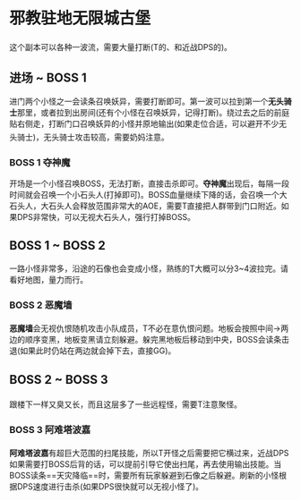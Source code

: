 #  邪教驻地无限城古堡

这个副本可以各种一波流，需要大量打断(<img class="no-zoom sm-icon" :src="$withBase('/images/jobs/tank.png')" height="20">T的<Action name="下踢" />、<Action name="插言" />和<img class="no-zoom sm-icon" :src="$withBase('/images/jobs/dps.png')" height="20">近战DPS的<Action name="扫腿" />)。

## 进场 ~ BOSS 1

进门两个小怪之一会读条召唤妖异，需要打断即可。第一波可以拉到第一个**无头骑士**那里，或者拉到出房间(还有个小怪在召唤妖异，记得打断)。绕过去之后的前庭贴右侧走，打断门口召唤妖异的小怪并原地输出(如果走位合适，可以避开不少无头骑士)，无头骑士攻击较高，需要<img class="no-zoom sm-icon" :src="$withBase('/images/jobs/healer.png')" height="20">奶妈注意。

### BOSS 1 夺神魔
开场是一个小怪召唤BOSS，无法打断，直接击杀即可。**夺神魔**出现后，每隔一段时间就会召唤一个小石头人(打掉即可)。BOSS血量继续下降的话，会召唤一个大石头人，大石头人会释放范围非常大的AOE，需要T直接把人群带到门口附近。如果DPS非常快，可以无视大石头人，强行打掉BOSS。

## BOSS 1 ~ BOSS 2

一路小怪非常多，沿途的石像也会变成小怪，熟练的T大概可以分3~4波拉完。请看好地图，量力而行。

### BOSS 2 恶魔墙
**恶魔墙**会无视仇恨随机攻击小队成员，<img class="no-zoom sm-icon" :src="$withBase('/images/jobs/tank.png')" height="20">T不必在意仇恨问题。地板会按照中间→两边的顺序变黑，地板变黑请立刻躲避。躲完黑地板后移动到中央，BOSS会读条击退(如果此时仍站在两边就会掉下去，直接GG)。

## BOSS 2 ~ BOSS 3

跟楼下一样又臭又长，而且这层多了一些远程怪，需要<img class="no-zoom sm-icon" :src="$withBase('/images/jobs/tank.png')" height="20">T注意聚怪。

### BOSS 3 阿难塔波嘉

**阿难塔波嘉**有超巨大范围的扫尾技能，所以<img class="no-zoom sm-icon" :src="$withBase('/images/jobs/tank.png')" height="20">T开怪之后需要把它横过来，<img class="no-zoom sm-icon" :src="$withBase('/images/jobs/dps.png')" height="20">近战DPS如果需要打BOSS后背的话，可以提前引导它使出扫尾，再去使用输出技能。当BOSS读条==天灾降临==时，需要所有玩家躲避到石像之后躲避。刷新的小怪根据DPS速度进行击杀(如果DPS很快就可以无视小怪了)。